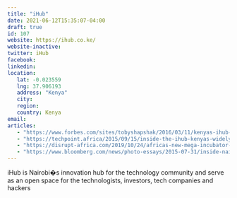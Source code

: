 ```yaml
---
title: "iHub"
date: 2021-06-12T15:35:07-04:00
draft: true
id: 107
website: https://ihub.co.ke/
website-inactive: 
twitter: iHub
facebook: 
linkedin: 
location: 
   lat: -0.023559
   lng: 37.906193
   address: "Kenya"
   city: 
   region: 
   country: Kenya
email: 
articles:
   - "https://www.forbes.com/sites/tobyshapshak/2016/03/11/kenyas-ihub-enters-a-new-chapter/?sh=3add9a8e4f6a"
   - "https://techpoint.africa/2015/09/15/inside-the-ihub-kenyas-widely-acclaimed-tech-headquarters/"
   - "https://disrupt-africa.com/2019/10/24/africas-new-mega-incubator-the-inside-story-of-cchubs-acquisition-of-ihub/"
   - "https://www.bloomberg.com/news/photo-essays/2015-07-31/inside-nairobi-s-tech-ihub"
---
```

iHub is Nairobi�s innovation hub for the technology community and serve as an open space for the technologists, investors, tech companies and hackers   
